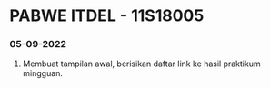 # PABWE ITDEL - 11S18005

### 05-09-2022
1. Membuat tampilan awal, berisikan daftar link ke hasil praktikum mingguan.
